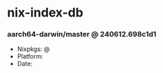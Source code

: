 # nix-index-db
### aarch64-darwin/master @ 240612.698c1d1
- Nixpkgs: @[](https://github.com/NixOS/nixpkgs/commit/698c1d1aeb6a1dc2d86f2fc1e9c418379e90a2e8)
- Platform: 
- Date: 
